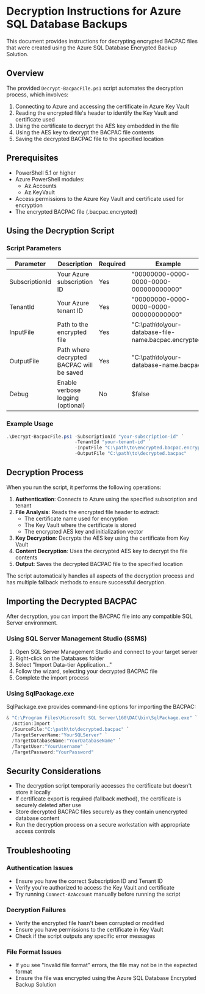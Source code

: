 # Decryption Instructions for Azure SQL Database Backups

This document provides instructions for decrypting encrypted BACPAC files that were created using the Azure SQL Database Encrypted Backup Solution.

## Overview

The provided `Decrypt-BacpacFile.ps1` script automates the decryption process, which involves:
1. Connecting to Azure and accessing the certificate in Azure Key Vault
2. Reading the encrypted file's header to identify the Key Vault and certificate used
3. Using the certificate to decrypt the AES key embedded in the file
4. Using the AES key to decrypt the BACPAC file contents
5. Saving the decrypted BACPAC file to the specified location

## Prerequisites

- PowerShell 5.1 or higher
- Azure PowerShell modules:
  - Az.Accounts
  - Az.KeyVault
- Access permissions to the Azure Key Vault and certificate used for encryption
- The encrypted BACPAC file (.bacpac.encrypted)

## Using the Decryption Script

### Script Parameters

| Parameter | Description | Required | Example |
|-----------|-------------|----------|---------|
| SubscriptionId | Your Azure subscription ID | Yes | "00000000-0000-0000-0000-000000000000" |
| TenantId | Your Azure tenant ID | Yes | "00000000-0000-0000-0000-000000000000" |
| InputFile | Path to the encrypted file | Yes | "C:\path\to\your-database-file-name.bacpac.encrypted" |
| OutputFile | Path where decrypted BACPAC will be saved | Yes | "C:\path\to\your-database-name.bacpac" |
| Debug | Enable verbose logging (optional) | No | $false |

### Example Usage

```powershell
.\Decrypt-BacpacFile.ps1 -SubscriptionId "your-subscription-id" `
                         -TenantId "your-tenant-id" `
                         -InputFile "C:\path\to\encrypted.bacpac.encrypted" `
                         -OutputFile "C:\path\to\decrypted.bacpac"
```

## Decryption Process

When you run the script, it performs the following operations:

1. **Authentication**: Connects to Azure using the specified subscription and tenant
2. **File Analysis**: Reads the encrypted file header to extract:
   - The certificate name used for encryption
   - The Key Vault where the certificate is stored
   - The encrypted AES key and initialization vector
3. **Key Decryption**: Decrypts the AES key using the certificate from Key Vault
4. **Content Decryption**: Uses the decrypted AES key to decrypt the file contents
5. **Output**: Saves the decrypted BACPAC file to the specified location

The script automatically handles all aspects of the decryption process and has multiple fallback methods to ensure successful decryption.

## Importing the Decrypted BACPAC

After decryption, you can import the BACPAC file into any compatible SQL Server environment.

### Using SQL Server Management Studio (SSMS)

1. Open SQL Server Management Studio and connect to your target server
2. Right-click on the Databases folder
3. Select "Import Data-tier Application..."
4. Follow the wizard, selecting your decrypted BACPAC file
5. Complete the import process

### Using SqlPackage.exe

SqlPackage.exe provides command-line options for importing the BACPAC:

```powershell
& "C:\Program Files\Microsoft SQL Server\160\DAC\bin\SqlPackage.exe" `
  /Action:Import `
  /SourceFile:"C:\path\to\decrypted.bacpac" `
  /TargetServerName:"YourSQLServer" `
  /TargetDatabaseName:"YourDatabaseName" `
  /TargetUser:"YourUsername" `
  /TargetPassword:"YourPassword"
```

## Security Considerations

- The decryption script temporarily accesses the certificate but doesn't store it locally
- If certificate export is required (fallback method), the certificate is securely deleted after use
- Store decrypted BACPAC files securely as they contain unencrypted database content
- Run the decryption process on a secure workstation with appropriate access controls

## Troubleshooting

### Authentication Issues

- Ensure you have the correct Subscription ID and Tenant ID
- Verify you're authorized to access the Key Vault and certificate
- Try running `Connect-AzAccount` manually before running the script

### Decryption Failures

- Verify the encrypted file hasn't been corrupted or modified
- Ensure you have permissions to the certificate in Key Vault
- Check if the script outputs any specific error messages

### File Format Issues

- If you see "Invalid file format" errors, the file may not be in the expected format
- Ensure the file was encrypted using the Azure SQL Database Encrypted Backup Solution
